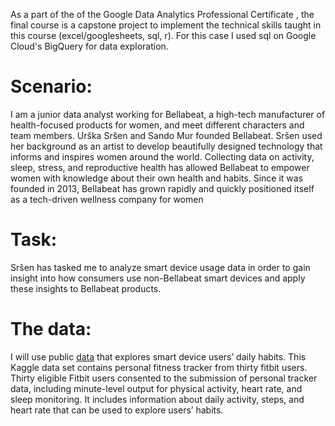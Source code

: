 

As a part of the of the Google Data Analytics Professional Certificate , the final course is a capstone project to implement the technical skills taught in this course (excel/googlesheets, sql, r). For this case I used sql on Google Cloud's BigQuery for data exploration. 

# Scenario: 
I am a junior data analyst working for Bellabeat, a high-tech manufacturer of health-focused products for women, and meet different characters and team members. Urška Sršen and Sando Mur founded Bellabeat. Sršen used her background as an artist to develop beautifully designed technology that informs and inspires women around the world. Collecting data on activity, sleep, stress, and reproductive health has allowed Bellabeat to empower women with knowledge about their own health and habits. Since it was founded in 2013, Bellabeat has grown rapidly and quickly positioned itself as a tech-driven wellness company for women

# Task: 
Sršen has tasked me to analyze smart device usage data in order to gain insight into how consumers use non-Bellabeat smart devices and apply these insights to Bellabeat products. 

# The data: 
I will use public [data](https://www.kaggle.com/arashnic/fitbit)  that explores smart device users’ daily habits. This Kaggle data set contains personal fitness tracker from thirty fitbit users. Thirty eligible Fitbit users consented to the submission of personal tracker data, including minute-level output for physical activity, heart rate, and sleep monitoring. It includes information about daily activity, steps, and heart rate that can be used to explore users’ habits. 
